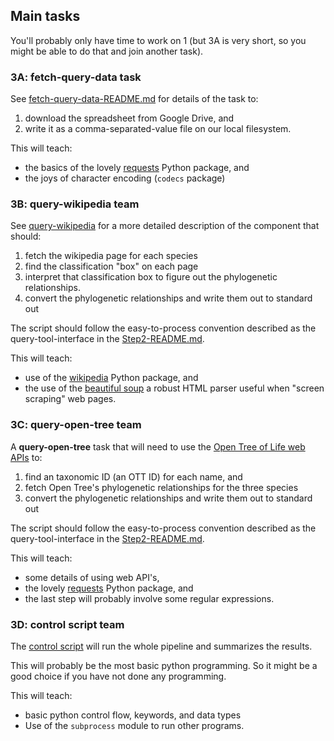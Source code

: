 ## Main tasks
You'll probably only have time to work on 1 (but 3A is very short, so you might be able
to do that and join another task).

### 3A: fetch-query-data task
See [fetch-query-data-README.md](./fetch-query-data-README.md) for details of the task
to:
  1. download the spreadsheet from Google Drive, and
  2. write it as a comma-separated-value file on our local filesystem.


This will teach:
  * the basics of the lovely [requests](http://docs.python-requests.org/en/master/) Python package, and
  * the joys of character encoding (`codecs` package)


### 3B: query-wikipedia team
See [query-wikipedia](./query-wikipedia-README.md) for a more detailed description
 of the component that should:
 1. fetch the wikipedia page for each species
 2. find the classification "box" on each page
 3. interpret that classification box to figure out the phylogenetic relationships.
 4. convert the phylogenetic relationships and write them out to standard out

The script should follow the easy-to-process convention
  described as the query-tool-interface in 
  the [Step2-README.md](./Step2-README.md#query-tool-interface).

This will teach:
  * use of the  [wikipedia](https://wikipedia.readthedocs.io/en/latest/) Python package, and
  * the use of the [beautiful soup](https://www.crummy.com/software/BeautifulSoup/) a robust
  HTML parser useful when "screen scraping" web pages.



### 3C: query-open-tree team
A **query-open-tree** task that will need to use the
    [Open Tree of Life web APIs](https://github.com/OpenTreeOfLife/germinator/wiki/Open-Tree-of-Life-Web-APIs)
    to:
  1. find an taxonomic ID (an OTT ID) for each name, and
  2. fetch Open Tree's phylogenetic relationships for the three species
  3. convert the phylogenetic relationships and write them out to standard out

The script should follow the easy-to-process convention
  described as the query-tool-interface in 
  the [Step2-README.md](./Step2-README.md#query-tool-interface).

This will teach:
  * some details of using web API's,
  * the lovely [requests](http://docs.python-requests.org/en/master/) Python package, and
  * the last step will probably involve some regular expressions.



### 3D: control script team
The [control script](./control-script-README.md) will run the whole pipeline and summarizes the
    results.


This will probably be the most basic python programming. So it might be
    a good choice if you have not done any programming.


This will teach:
  * basic python control flow, keywords, and data types
  * Use of the `subprocess` module to run other programs.

